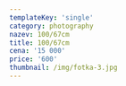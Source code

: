 ```yaml
---
templateKey: 'single'
category: photography
nazev: 100/67cm
title: 100/67cm
cena: '15 000'
price: '600'
thumbnail: /img/fotka-3.jpg
---
```

